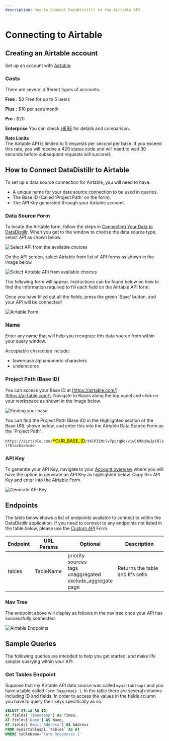 ```yaml
---
description: How to Connect DataDistillr to the Airtable API
---
```


# Connecting to Airtable

## Creating an Airtable account
Set up an account with [Airtable](https://www.airtable.com/).

### Costs  
There are several different types of accounts. 

**Free**
: $0 Free for up to 5 users

**Plus**
: $10 per seat/month

**Pro**
: $20

**Enterprise**
You can check [HERE](https://airtable.com/pricing?utm_source=google&utm_medium=cpc&utm_extra5=kwd-679972670361&utm_extra2=936407691&utm_extra10=110555500761&creative=465926015402&device=c&cx=us&targetid=kwd-679972670361&campaignid=936407691&adgroupid=110555500761&utm_campaign=brand_creator&utm_content=bofu_freetrial&gclid=EAIaIQobChMIiNntwOfh9gIVzmxvBB1EmgQIEAAYAiAAEgLkyfD_BwE) for details and comparison.


__Rate Limits__  
The Airtable API is limited to 5 requests per second per base. If you exceed this rate, you will receive a 429 status code and will need to wait 30 seconds before subsequent requests will succeed.

## How to Connect DataDistillr to Airtable
To set up a data source connection for Airtable, you will need to have:

- A unique name for your data source connection to be used in queries.
- The Base ID (Called 'Project Path' on the form).
- The API Key generated through your Airtable account.



### Data Source Form

To locate the Airtable form, follow the steps in [Connecting Your Data to DataDistillr](../../). When you get to the window to choose the data source type, select API as shown below.&#x20;

![Select API from the available choices][image-5]

On the API screen, select Airtable from list of API forms as shown in the image below.

![Select Airtable API from available choices][image-6]

The following form will appear. Instructions can be found below on how to find the information required to fill each field on the Airtable API form.

Once you have filled out all the fields, press the green 'Save' button, and your API will be connected!

![Airtable Form][image-1]

### Name

Enter any name that will help you recognize this data source from within your query window. &#x20;

Acceptable characters include:

* lowercase alphanumeric characters
* underscores

### Project Path (Base ID)
You can access your Base ID at [https://airtable.com/](https://airtable.com/). Navigate to Bases along the top panel and click on your workspace as shown in the image below.

![Finding your base][image-2]

You can find the Project Path (Base ID) in the Highlighted section of the Base URL shown below, and enter this into the Airtable Data Source Form as the 'Project Path'.

`https://airtable.com/`<mark>YOUR_BASE_ID</mark>`/tblPI1Mclv7pqrqDq/viwCAMdqRwJpFOlxl?blocks=hide`

### API Key

To generate your API Key, navigate to your [Account overview](https://airtable.com/account) where you will have the option to generate an API Key as highlighted below. Copy this API Key and enter into the Airtable Form.


![Generate API Key][image-4]


## Endpoints

The table below shows a list of endpoints available to connect to within the DataDistillr application. If you need to connect to any endpoints not listed in the table below, please use the [Custom API](custom-apis.md) Form.

| Endpoint | URL Params | Optional                                                                 | Description                      |
|----------|------------|--------------------------------------------------------------------------|----------------------------------|
| tables   | TableName  | priority<br>sources<br>tags<br>unaggregated<br>exclude_aggregate<br>page | Returns the table and it's cells |


### Nav Tree

The endpoint above will display as follows in the nav tree once your API has successfully connected.

![Airtable Endpoints][image-3]

## Sample Queries

The following queries are intended to help you get started, and make life simpler querying within your API.

### Get Tables Endpoint

Suppose that my Airtable API data source was called `myairtableapi` and you have a table called `Form Responses 1`. In the table there are several columns including ID and fields. In order to access the values in the fields column you have to query their keys specifically as so.


```sql
SELECT AT.id AS ID,
AT.fields['Timestamp'] AS Times,
AT.fields['Name'] AS Name,
AT.fields['Email Address'] AS Address
FROM myairtableapi.`tables` AS AT
WHERE tableName='Form Responses 1'
```


[image-1]: ../../img/api/airtable/airtable-form.png
[image-2]: ../../img/api/airtable/airtable-base.png
[image-3]: ../../img/api/airtable/airtable-endpoint.png
[image-4]: ../../img/api/airtable/airtable-generate-api.png
[image-5]: ../../img/api/add-api.png
[image-6]: ../../img/api/airtable/select-Airtable-API.png
